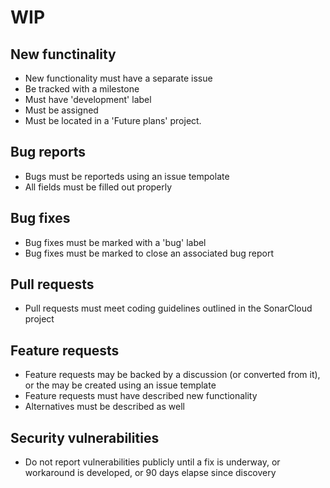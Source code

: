 # WIP
## New functinality
* New functionality must have a separate issue
* Be tracked with a milestone
* Must have 'development' label
* Must be assigned
* Must be located in a 'Future plans' project.

## Bug reports
* Bugs must be reporteds using an issue tempolate
* All fields must be filled out properly

## Bug fixes
* Bug fixes must be marked with a 'bug' label
* Bug fixes must be marked to close an associated bug report

## Pull requests
* Pull requests must meet coding guidelines outlined in the SonarCloud project

## Feature requests
* Feature requests may be backed by a discussion (or converted from it), or the may be created using an issue template
* Feature requests must have described new functionality
* Alternatives must be described as well

## Security vulnerabilities
* Do not report vulnerabilities publicly until a fix is underway, or workaround is developed, or 90 days elapse since discovery

